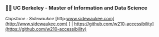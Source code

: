 ### :woman_student: UC Berkeley - Master of Information and Data Science
*Capstone : Sidewaukee*
[http:www.sidewaukee.com](http://www.sidewaukee.com)
[  |  https://github.com/w210-accessibility](https://github.com/w210-accessibility)

<!--

### Hi! I am Anu Sankar 👋

- 🔭 I’m currently working as a Pro Bono Data Scientist with DataKind.
- :woman_student: UC Berkeley - Master of Information and Data Science
 
**anuksankar/anuksankar** is a ✨ _special_ ✨ repository because its `README.md` (this file) appears on your GitHub profile.

Here are some ideas to get you started:

- 🔭  :office: I’m currently working as a Pro Bono Data Scientist with DataKind.
- :graduate: UC Berkeley - Master of Information and Data Science
- :e-mail: 
- 📫 I can be reached at: 
- 😄 Pronouns: ...
- ⚡ Fun fact: ...
-->
